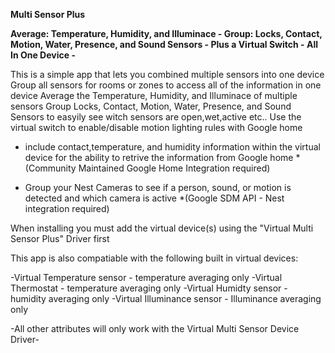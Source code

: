 <b>Multi Sensor Plus</b>

<b>Average: Temperature, Humidity, and Illuminace   -  Group:  Locks, Contact, Motion, Water, Presence, and Sound Sensors  - Plus  a Virtual Switch
                                                        -  All In One Device  -</b>

This is a simple app that lets you combined multiple sensors into one device
Group all sensors for rooms or zones to access all of the information in one device
Average the Temperature, Humidity, and Illuminace of multiple sensors
Group Locks, Contact, Motion, Water, Presence, and Sound Sensors to easyily see witch sensors are open,wet,active etc..
Use the virtual switch to enable/disable motion lighting rules with Google home
* include contact,temperature, and humidity information within the virtual device for the ability to retrive the information from Google home
                   *(Community Maintained Google Home Integration required)
                   
* Group your Nest Cameras to see if a person, sound, or motion is detected and which camera is active
                   *(Google SDM API - Nest integration required)

                   
 
When installing you must add the virtual device(s) using the "Virtual Multi Sensor Plus" Driver first


This app is also compatiable with the following built in virtual devices:

-Virtual Temperature sensor   - temperature averaging only
-Virtual Thermostat           - temperature averaging only
-Virtual Humidty sensor       - humidity averaging only
-Virtual Illuminance sensor   - Illuminance averaging only

-All other attributes will only work with the Virtual Multi Sensor Device Driver-
